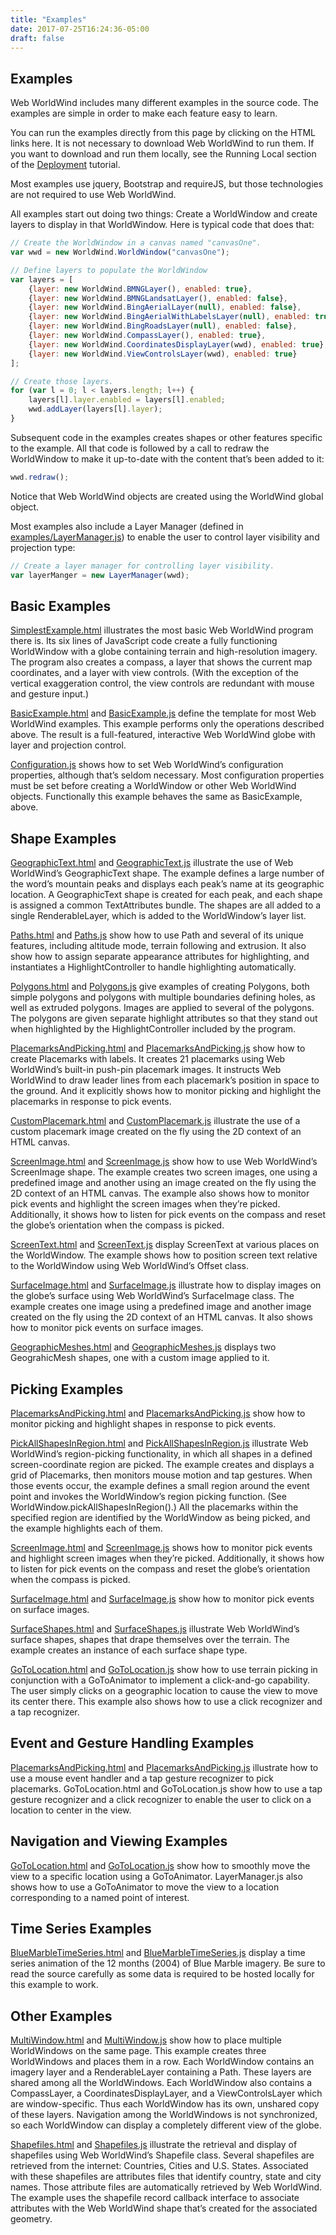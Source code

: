 ```yaml
---
title: "Examples"
date: 2017-07-25T16:24:36-05:00
draft: false
---
```


## Examples

Web WorldWind includes many different examples in the source code. The examples are simple in order to make each feature easy to learn.

You can run the examples directly from this page by clicking on the HTML links here. It is not necessary to download Web WorldWind to run them. If you want to download and run them locally, see the Running Local section of the [Deployment](/web/tutorials/deployment/) tutorial.

Most examples use jquery, Bootstrap and requireJS, but those technologies are not required to use Web WorldWind.

All examples start out doing two things: Create a WorldWindow and create layers to display in that WorldWindow.  Here is typical code that does that:

```javascript
// Create the WorldWindow in a canvas named "canvasOne".
var wwd = new WorldWind.WorldWindow("canvasOne");

// Define layers to populate the WorldWindow
var layers = [
    {layer: new WorldWind.BMNGLayer(), enabled: true},
    {layer: new WorldWind.BMNGLandsatLayer(), enabled: false},
    {layer: new WorldWind.BingAerialLayer(null), enabled: false},
    {layer: new WorldWind.BingAerialWithLabelsLayer(null), enabled: true},
    {layer: new WorldWind.BingRoadsLayer(null), enabled: false},
    {layer: new WorldWind.CompassLayer(), enabled: true},
    {layer: new WorldWind.CoordinatesDisplayLayer(wwd), enabled: true},
    {layer: new WorldWind.ViewControlsLayer(wwd), enabled: true}
];

// Create those layers.
for (var l = 0; l < layers.length; l++) {
    layers[l].layer.enabled = layers[l].enabled;
    wwd.addLayer(layers[l].layer);
}
```

Subsequent code in the examples creates shapes or other features specific to the example. All that code is followed by a call to redraw the WorldWindow to make it up-to-date with the content that’s been added to it:

```javascript
wwd.redraw();
```

Notice that Web WorldWind objects are created using the WorldWind global object.

Most examples also include a Layer Manager (defined in [examples/LayerManager.js](https://github.com/NASAWorldWind/WebWorldWind/blob/develop/examples/LayerManager.js)) to enable the user to control layer visibility and projection type:

```javascript
// Create a layer manager for controlling layer visibility.
var layerManger = new LayerManager(wwd);
```

## Basic Examples

[SimplestExample.html](https://github.com/NASAWorldWind/WebWorldWind/blob/develop/examples/SimplestExample.js) illustrates the most basic Web WorldWind program there is. Its six lines of JavaScript code create a fully functioning WorldWindow with a globe containing terrain and high-resolution imagery. The program also creates a compass, a layer that shows the current map coordinates, and a layer with view controls. (With the exception of the vertical exaggeration control, the view controls are redundant with mouse and gesture input.)

[BasicExample.html](https://github.com/NASAWorldWind/WebWorldWind/blob/develop/examples/BasicExample.html) and [BasicExample.js](https://github.com/NASAWorldWind/WebWorldWind/blob/develop/examples/BasicExample.js) define the template for most Web WorldWind examples. This example performs only the operations described above. The result is a full-featured, interactive Web WorldWind globe with layer and projection control.

[Configuration.js](https://github.com/NASAWorldWind/WebWorldWind/blob/develop/examples/Configuration.js) shows how to set Web WorldWind’s configuration properties, although that’s seldom necessary. Most configuration properties must be set before creating a WorldWindow or other Web WorldWind objects. Functionally this example behaves the same as BasicExample, above.

## Shape Examples

[GeographicText.html](https://github.com/NASAWorldWind/WebWorldWind/blob/develop/examples/GeographicText.html) and [GeographicText.js](https://github.com/NASAWorldWind/WebWorldWind/blob/develop/examples/GeographicText.js) illustrate the use of Web WorldWind’s GeographicText shape. The example defines a large number of the word’s mountain peaks and displays each peak’s name at its geographic location. A GeographicText shape is created for each peak, and each shape is assigned a common TextAttributes bundle. The shapes are all added to a single RenderableLayer, which is added to the WorldWindow’s layer list.

[Paths.html](https://github.com/NASAWorldWind/WebWorldWind/blob/develop/examples/Paths.html) and [Paths.js](https://github.com/NASAWorldWind/WebWorldWind/blob/develop/examples/Paths.js) show how to use Path and several of its unique features, including altitude mode, terrain following and extrusion. It also show how to assign separate appearance attributes for highlighting, and  instantiates a HighlightController to handle highlighting automatically.

[Polygons.html](https://github.com/NASAWorldWind/WebWorldWind/blob/develop/examples/Polygons.html) and [Polygons.js](https://github.com/NASAWorldWind/WebWorldWind/blob/develop/examples/Polygons.js) give examples of creating Polygons, both simple polygons and polygons with multiple boundaries defining holes, as well as extruded polygons. Images are applied to several of the polygons. The polygons are given separate highlight attributes so that they stand out when highlighted by the HighlightController included by the program.

[PlacemarksAndPicking.html](https://github.com/NASAWorldWind/WebWorldWind/blob/develop/examples/PlacemarksAndPicking.html) and [PlacemarksAndPicking.js](https://github.com/NASAWorldWind/WebWorldWind/blob/develop/examples/PlacemarksAndPicking.js) show how to create Placemarks with labels. It creates 21 placemarks using Web WorldWind’s built-in push-pin placemark images. It instructs Web WorldWind to draw leader lines from each placemark’s position in space to the ground. And it explicitly shows how to monitor picking and highlight the placemarks in response to pick events.

[CustomPlacemark.html](https://github.com/NASAWorldWind/WebWorldWind/blob/develop/examples/CustomPlacemark.html) and [CustomPlacemark.js](https://github.com/NASAWorldWind/WebWorldWind/blob/develop/examples/CustomPlacemark.js) illustrate the use of a custom placemark image created on the fly using the 2D context of an HTML canvas.

[ScreenImage.html](https://github.com/NASAWorldWind/WebWorldWind/blob/develop/examples/ScreenImage.html) and [ScreenImage.js](https://github.com/NASAWorldWind/WebWorldWind/blob/develop/examples/ScreenImage.js) show how to use Web WorldWind’s ScreenImage shape. The example creates two screen images, one using a predefined image and another using an image created on the fly using the 2D context of an HTML canvas. The example also shows how to monitor pick events and highlight the screen images when they’re picked. Additionally, it shows how to listen for pick events on the compass and reset the globe’s orientation when the compass is picked.

[ScreenText.html](https://github.com/NASAWorldWind/WebWorldWind/blob/develop/examples/ScreenText.html) and [ScreenText.js](https://github.com/NASAWorldWind/WebWorldWind/blob/develop/examples/ScreenText.js) display ScreenText at various places on the WorldWindow. The example shows how to position screen text relative to the WorldWindow using Web WorldWind’s Offset class.

[SurfaceImage.html](https://github.com/NASAWorldWind/WebWorldWind/blob/develop/examples/SurfaceImage.html) and [SurfaceImage.js](https://github.com/NASAWorldWind/WebWorldWind/blob/develop/examples/SurfaceImage.js) illustrate how to display images on the globe’s surface using Web WorldWind’s SurfaceImage class. The example creates one image using a predefined image and another image created on the fly using the 2D context of an HTML canvas. It also shows how to monitor pick events on surface images.

[GeographicMeshes.html](https://github.com/NASAWorldWind/WebWorldWind/blob/develop/examples/GeographicMeshes.html) and [GeographicMeshes.js](https://github.com/NASAWorldWind/WebWorldWind/blob/develop/examples/GeographicMeshes.js) displays two GeograhicMesh shapes, one with a custom image applied to it.

## Picking Examples

[PlacemarksAndPicking.html](https://github.com/NASAWorldWind/WebWorldWind/blob/develop/examples/PlacemarksAndPicking.html) and [PlacemarksAndPicking.js](https://github.com/NASAWorldWind/WebWorldWind/blob/develop/examples/PlacemarksAndPicking.js)  show how to monitor picking and highlight shapes in response to pick events.

[PickAllShapesInRegion.html](https://github.com/NASAWorldWind/WebWorldWind/blob/develop/examples/PickAllShapesInRegion.html) and [PickAllShapesInRegion.js](https://github.com/NASAWorldWind/WebWorldWind/blob/develop/examples/PickAllShapesInRegion.js) illustrate Web WorldWind’s region-picking functionality, in which all shapes in a defined screen-coordinate region are picked. The example creates and displays a grid of Placemarks, then monitors mouse motion and tap gestures. When those events occur, the example defines a small region around the event point and invokes the WorldWindow’s region picking function. (See WorldWindow.pickAllShapesInRegion().) All the placemarks within the specified region are identified by the WorldWindow as being picked, and the example highlights each of them.

[ScreenImage.html](https://github.com/NASAWorldWind/WebWorldWind/blob/develop/examples/ScreenImage.html) and [ScreenImage.js](https://github.com/NASAWorldWind/WebWorldWind/blob/develop/examples/ScreenImage.js) shows how to monitor pick events and highlight  screen images when they’re picked. Additionally, it shows how to listen for pick events on the compass and reset the globe’s orientation when the compass is picked.

[SurfaceImage.html](https://github.com/NASAWorldWind/WebWorldWind/blob/develop/examples/SurfaceImage.html) and [SurfaceImage.js](https://github.com/NASAWorldWind/WebWorldWind/blob/develop/examples/SurfaceImage.js) show how to monitor pick events on surface images.

[SurfaceShapes.html](https://github.com/NASAWorldWind/WebWorldWind/blob/develop/examples/SurfaceShapes.html) and [SurfaceShapes.js](https://github.com/NASAWorldWind/WebWorldWind/blob/develop/examples/SurfaceShapes.js) illustrate Web WorldWind’s surface shapes, shapes that drape themselves over the terrain. The example creates an instance of each surface shape type.

[GoToLocation.html](https://github.com/NASAWorldWind/WebWorldWind/blob/develop/examples/GoToLocation.html) and [GoToLocation.js](https://github.com/NASAWorldWind/WebWorldWind/blob/develop/examples/GoToLocation.js) show how to use terrain picking in conjunction with a GoToAnimator to implement a click-and-go capability. The user simply clicks on a geographic location to cause the view to move its center there. This example also shows how to use a click recognizer and a tap recognizer.

## Event and Gesture Handling Examples

[PlacemarksAndPicking.html](https://github.com/NASAWorldWind/WebWorldWind/blob/develop/examples/PlacemarksAndPicking.html) and [PlacemarksAndPicking.js](https://github.com/NASAWorldWind/WebWorldWind/blob/develop/examples/PlacemarksAndPicking.js) illustrate how to use a mouse event handler and a tap gesture recognizer to pick placemarks. GoToLocation.html and GoToLocation.js show how to use a tap gesture recognizer and a click recognizer to enable the user to click on a location to center in the view.

## Navigation and Viewing Examples

[GoToLocation.html](https://github.com/NASAWorldWind/WebWorldWind/blob/develop/examples/GoToLocation.html) and [GoToLocation.js](https://github.com/NASAWorldWind/WebWorldWind/blob/develop/examples/GoToLocation.js) show how to smoothly move the view to a specific location using a GoToAnimator. LayerManager.js also shows how to use a GoToAnimator to move the view to a location corresponding to a named point of interest.

## Time Series Examples

[BlueMarbleTimeSeries.html](https://github.com/NASAWorldWind/WebWorldWind/blob/develop/examples/BlueMarbleTimeSeries.html) and [BlueMarbleTimeSeries.js](https://github.com/NASAWorldWind/WebWorldWind/blob/develop/examples/BlueMarbleTimeSeries.js) display a time series animation of the 12 months (2004) of Blue Marble imagery. Be sure to read the source carefully as some data is required to be hosted locally for this example to work.

## Other Examples

[MultiWindow.html](https://github.com/NASAWorldWind/WebWorldWind/blob/develop/examples/MultiWindow.html) and [MultiWindow.js](https://github.com/NASAWorldWind/WebWorldWind/blob/develop/examples/MultiWindow.js) show how to place multiple WorldWindows on the same page. This example creates three WorldWindows and places them in a row. Each WorldWindow contains an imagery layer and a RenderableLayer containing a Path. These layers are shared among all the WorldWindows. Each WorldWindow also contains a CompassLayer, a CoordinatesDisplayLayer, and a ViewControlsLayer which are window-specific. Thus each WorldWindow has its own, unshared copy of these layers. Navigation among the WorldWindows is not synchronized, so each WorldWindow can display a completely different view of the globe.

[Shapefiles.html](https://github.com/NASAWorldWind/WebWorldWind/blob/develop/examples/Shapefiles.html) and [Shapefiles.js](https://github.com/NASAWorldWind/WebWorldWind/blob/develop/examples/Shapefiles.js) illustrate the retrieval and display of shapefiles using Web WorldWind’s Shapefile class. Several shapefiles are retrieved from the internet: Countries, Cities and U.S. States. Associated with these shapefiles are attributes files that identify country, state and city names. Those attribute files are automatically retrieved by Web WorldWind. The example uses the shapefile record callback interface to associate attributes with the Web WorldWind shape that’s created for the associated geometry.
